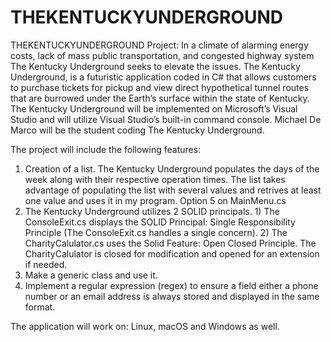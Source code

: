 # THEKENTUCKYUNDERGROUND
THEKENTUCKYUNDERGROUND
Project: In a climate of alarming energy costs, lack of mass public transportation, and congested highway system The Kentucky Underground seeks to elevate the issues. The Kentucky Underground, is a futuristic application coded in C# that allows customers to purchase tickets for pickup and view direct hypothetical tunnel routes that are burrowed under the Earth’s surface within the state of Kentucky.  The Kentucky Underground will be implemented on Microsoft’s Visual Studio and will utilize Visual Studio’s built-in command console. Michael De Marco will be the student coding The Kentucky Underground.

The project will include the following features:

1)	Creation of a list. The Kentucky Underground populates the days of the week along with their respective operation times. The list takes advantage of populating the list with several values and retrives at least one value and uses it in my program. Option 5 on MainMenu.cs
2)	The Kentucky Underground utilizes 2 SOLID principals. 1) The ConsoleExit.cs displays the SOLID Principal: Single Responsibility Principle (The ConsoleExit.cs handles a single concern). 2) The CharityCalulator.cs uses the Solid Feature: Open Closed Principle. The CharityCalulator is closed for modification and opened for an extension if needed.
3)	Make a generic class and use it.
4)	Implement a regular expression (regex) to ensure a field either a phone number or an email address is always stored and displayed in the same format. 



The application will work on: Linux, macOS and Windows as well.
